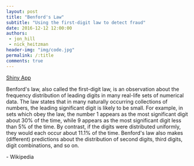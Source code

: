 ```yaml
---
layout: post
title: "Benford's Law"
subtitle: "Using the first-digit law to detect fraud"
date: 2016-12-12 12:00:00
authors: 
 - jon_hill
 - nick_heitzman
header-img: "img/code.jpg"
permalink: /:title
comments: true
---
```


<p>
<!-- <iframe src="http://162.243.127.129/shiny/benford/" width="1200px" height="700px"> </iframe> -->
<a href="http://162.243.127.129/shiny/benford/">Shiny App</a>
</p>

<p>Benford's law, also called the first-digit law, is an observation about the frequency distribution of leading digits in many real-life sets of numerical data. The law states that in many naturally occurring collections of numbers, the leading significant digit is likely to be small. For example, in sets which obey the law, the number 1 appears as the most significant digit about 30% of the time, while 9 appears as the most significant digit less than 5% of the time. By contrast, if the digits were distributed uniformly, they would each occur about 11.1% of the time. Benford's law also makes (different) predictions about the distribution of second digits, third digits, digit combinations, and so on.</p>

<p>- Wikipedia</p>
